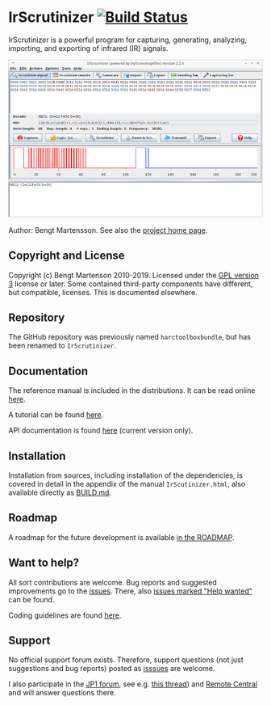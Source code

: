 # IrScrutinizer [![Build Status](https://travis-ci.org/bengtmartensson/IrScrutinizer.svg?branch=unbundling)](https://travis-ci.org/bengtmartensson/IrScrutinizer)
IrScrutinizer is a powerful program for capturing, generating,
analyzing, importing, and exporting of infrared (IR) signals.

![](screenshot.png)

Author: Bengt Martensson.
See also the [project home page](http://www.harctoolbox.org).

## Copyright and License

Copyright (c) Bengt Martenson 2010-2019.
Licensed under the [GPL version 3](http://www.gnu.org/licenses/gpl.html) license or later.
Some contained third-party components have different, but compatible, licenses. This is documented elsewhere.

## Repository

The GitHub repository was previously named `harctoolboxbundle`, but has been renamed to `IrScrutinizer`.

## Documentation
The reference manual is included in the distributions.
It can be read online [here](http://www.harctoolbox.org/IrScrutinizer.html).

A tutorial can be found [here](http://www.hifi-remote.com/wiki/index.php?title=IrScrutinizer_Guide).

API documentation is found [here](https://bengtmartensson.github.io/IrScrutinizer/)
(current version only).

## Installation

Installation from sources, including installation of the dependencies, is covered in detail in the
appendix of the manual `IrScutinizer.html`,
also available directly as [BUILD.md](https://github.com/bengtmartensson/IrScrutinizer/blob/master/BUILD.md).

## Roadmap

A roadmap for the future development is available [in the ROADMAP](ROADMAP.md).

## Want to help?

All sort contributions are welcome. Bug reports and suggested improvements go to the
[issues](https://github.com/bengtmartensson/IrScrutinizer/issues). There,
also [issues marked "Help wanted"](https://github.com/bengtmartensson/IrScrutinizer/issues?q=is%3Aopen+is%3Aissue+label%3A%22help+wanted%22)
can be found.

Coding guidelines are found [here](CONTRIBUTING.md).

## Support

No official support forum exists. Therefore, support questions (not just suggestions and bug reports)
posted as [isssues](https://github.com/bengtmartensson/IrScrutinizer/issues) are welcome.

I also participate in the [JP1 forum](http://www.hifi-remote.com/forums/), see e.g.
[this thread](http://www.hifi-remote.com/forums/viewtopic.php?t=14986)) and
[Remote Central](http://www.remotecentral.com/cgi-bin/mboard/forums.cgi) and will answer questions there.